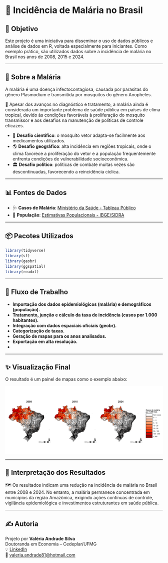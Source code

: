 
# 🦟 Incidência de Malária no Brasil

## 🎯 Objetivo

Este projeto é uma iniciativa para disseminar o uso de dados públicos e análise de dados em R, voltada especialmente para iniciantes. Como exemplo prático, são utilizados dados sobre a incidência de malária no Brasil nos anos de 2008, 2015 e 2024.

---

## 🧬 Sobre a Malária

A malária é uma doença infectocontagiosa, causada por parasitas do gênero Plasmodium e transmitida por mosquitos do gênero Anopheles.

🔎 Apesar dos avanços no diagnóstico e tratamento, a malária ainda é considerada um importante problema de saúde pública em países de clima tropical, devido às condições favoráveis à proliferação do mosquito transmissor e aos desafios na manutenção de políticas de controle eficazes.

- 🧪 **Desafio científico**: o mosquito vetor adapta-se facilmente aos medicamentos utilizados.
- 🌎 **Desafio geográfico**: alta incidência em regiões tropicais, onde o clima favorece a proliferação do vetor e a população frequentemente enfrenta condições de vulnerabilidade socioeconômica.
- 🏛 **Desafio político**: políticas de combate muitas vezes são descontinuadas, favorecendo a reincidência cíclica.

---

## 📊 Fontes de Dados

- 🩺 **Casos de Malária**: [Ministério da Saúde - Tableau Público](https://public.tableau.com/app/profile/mal.ria.brasil/viz/Dadosparacidado_201925_03_2020/Ttulo)
- 👥 **População**: [Estimativas Populacionais - IBGE/SIDRA](https://sidra.ibge.gov.br/pesquisa/estimapop/tabelas)

---

## 📦 Pacotes Utilizados

```r
library(tidyverse)
library(sf)
library(geobr)
library(ggspatial)
library(readxl)
```

---

## 🔄 Fluxo de Trabalho

- **Importação dos dados epidemiológicos (malária) e demográficos (população).**  
- **Tratamento, junção e cálculo da taxa de incidência (casos por 1.000 habitantes).**  
- **Integração com dados espaciais oficiais (geobr).**
- **Categorização de taxas.**
- **Geração de mapas para os anos analisados.**
- **Exportação em alta resolução.**
- 
---

## ✨ Visualização Final

O resultado é um painel de mapas como o exemplo abaixo:

![Exemplo de visualização](malaria_casos.png)

---

## 🔎 Interpretação dos Resultados

🗺 Os resultados indicam uma redução na incidência de malária no Brasil entre 2008 e 2024. No entanto, a malária permanece concentrada em municípios da região Amazônica, exigindo ações contínuas de controle, vigilância epidemiológica e investimentos estruturantes em saúde pública.

---

## ✍️ Autoria

Projeto por **Valéria Andrade Silva**  
Doutoranda em Economia – Cedeplar/UFMG  
💡 [LinkedIn](www.linkedin.com/in/valéria-andrade-silva)  
📧 valeria.andrade81@hotmail.com
